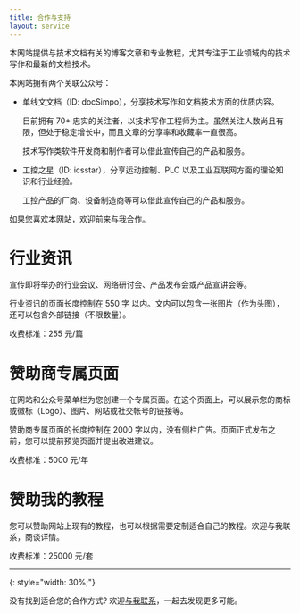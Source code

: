 ```yaml
---
title: 合作与支持
layout: service
---
```


本网站提供与技术文档有关的博客文章和专业教程，尤其专注于工业领域内的技术写作和最新的文档技术。

本网站拥有两个关联公众号：

- 单线文文档（ID: docSimpo），分享技术写作和文档技术方面的优质内容。

  目前拥有 70+ 忠实的关注者，以技术写作工程师为主。虽然关注人数尚且有限，但处于稳定增长中，而且文章的分享率和收藏率一直很高。
  
  技术写作类软件开发商和制作者可以借此宣传自己的产品和服务。

- 工控之星（ID: icsstar），分享运动控制、PLC 以及工业互联网方面的理论知识和行业经验。

  工控产品的厂商、设备制造商等可以借此宣传自己的产品和服务。

如果您喜欢本网站，欢迎前来[与我合作](#contact-me)。

# 行业资讯

宣传即将举办的行业会议、网络研讨会、产品发布会或产品宣讲会等。

行业资讯的页面长度控制在 550 字 以内。文内可以包含一张图片（作为头图），还可以包含外部链接（不限数量）。

收费标准：255 元/篇

# 赞助商专属页面

在网站和公众号菜单栏为您创建一个专属页面。在这个页面上，可以展示您的商标或徽标（Logo）、图片、网站或社交帐号的链接等。

赞助商专属页面的长度控制在 2000 字以内，没有侧栏广告。页面正式发布之前，您可以提前预览页面并提出改进建议。

收费标准：5000 元/年

# 赞助我的教程

您可以赞助网站上现有的教程，也可以根据需要定制适合自己的教程。欢迎与我联系，商谈详情。

收费标准：25000 元/套

---
{: style="width: 30%;"}

没有找到适合您的合作方式? 欢迎[与我联系](#contact-me)，一起去发现更多可能。
